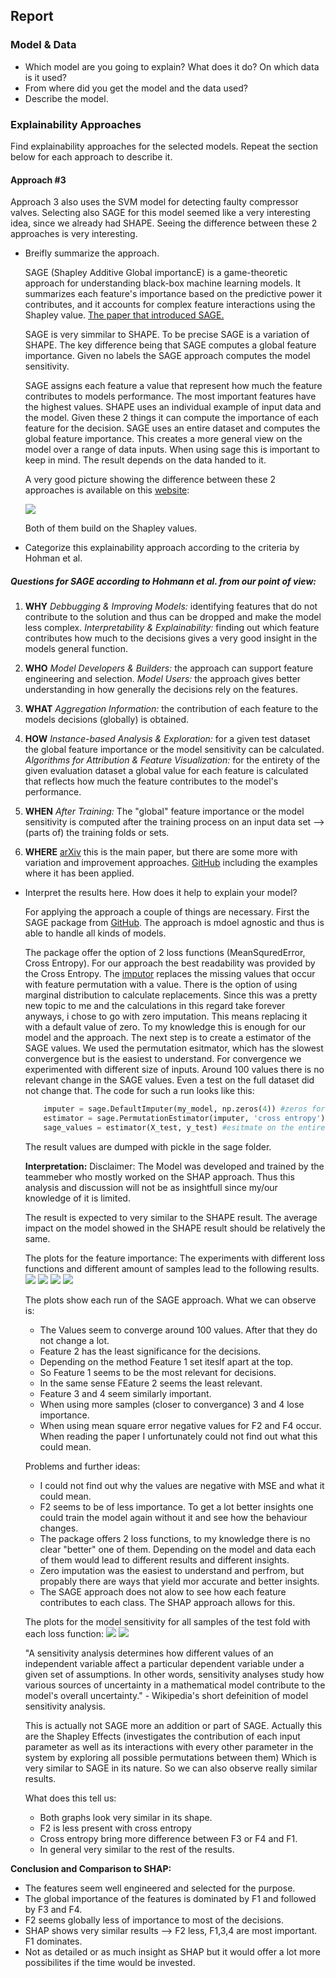 ## Report

### Model & Data

* Which model are you going to explain? What does it do? On which data is it used?
* From where did you get the model and the data used?
* Describe the model.

### Explainability Approaches
Find explainability approaches for the selected models. Repeat the section below for each approach to describe it.

#### Approach #3

  Approach 3 also uses the SVM model for detecting faulty compressor valves.
  Selecting also SAGE for this model seemed like a very interesting idea, since we already had SHAPE.
  Seeing the difference between these 2 approaches is very interesting.

* Breifly summarize the approach. 

  SAGE (Shapley Additive Global importancE) is a game-theoretic approach for understanding black-box machine learning models. It summarizes each feature's importance based on the predictive power it contributes, and it accounts for complex feature interactions using the Shapley value.
  [The paper that introduced SAGE.](https://arxiv.org/abs/2004.00668)

  SAGE is very simmilar to SHAPE.
  To be precise SAGE is a variation of SHAPE.
  The key difference being that SAGE computes a global feature importance.
  Given no labels the SAGE approach computes the model sensitivity.
  
  SAGE assigns each feature a value that represent how much the feature contributes to models performance.
  The most important features have the highest values.
  SHAPE uses an individual example of input data and the model. Given these 2 things it can compute the importance of each feature for the decision.
  SAGE uses an entire dataset and computes the global feature importance. This creates a more general view on the model over a range of data inputs. When using sage this is important to keep in mind. The result depends on the data handed to it.
  
  A very good picture showing the difference between these 2 approaches is available on this [website](https://iancovert.com/blog/understanding-shap-sage/):
  
  ![](https://iancovert.com/blog/understanding-shap-sage/images/shap_vs_sage.png)
  
  Both of them build on the Shapley values.

* Categorize this explainability approach according to the criteria by Hohman et al.

##### Questions for SAGE according to Hohmann et al. from our point of view:
1. **WHY**
 *Debbugging & Improving Models:* identifying features that do not contribute to the solution and thus can be dropped and make the model less complex.
 *Interpretability & Explainability:* finding out which feature contributes how much to the decisions gives a very good insight in the models general function.
2. **WHO**
  *Model Developers & Builders:* the approach can support feature engineering and selection.
  *Model Users:* the approach gives better understanding in how generally the decisions rely on the features.
3. **WHAT**
  *Aggregation Information:* the contribution of each feature to the models decisions (globally) is obtained.
4. **HOW**
  *Instance-based Analysis & Exploration:* for a given test dataset the global feature importance or the model sensitivity can be calculated.
  *Algorithms for Attribution & Feature Visualization:* for the entirety of the given evaluation dataset a global value for each feature is calculated that reflects how much the feature contributes to the model's performance.
5. **WHEN**
  *After Training:* The "global" feature importance or the model sensitivity is computed after the training process on an input data set --> (parts of) the training folds or sets.
  
6. **WHERE**
  [arXiv](https://arxiv.org/abs/2004.00668) this is the main paper, but there are some more with variation and improvement approaches.
  [GitHub](https://github.com/iancovert/sage) including the examples where it has been applied.

* Interpret the results here. How does it help to explain your model?

  For applying the approach a couple of things are necessary.
  First the SAGE package from [GitHub](https://github.com/iancovert/sage).
  The approach is mdoel agnostic and thus is able to handle all kinds of models.
  
  The package offer the option of 2 loss functions (MeanSquredError, Cross Entropy).
  For our approach the best readability was provided by the Cross Entropy.
  The [imputor](https://en.wikipedia.org/wiki/Imputation_(statistics)) replaces the missing values that occur with feature permutation with a value. There is the option of using marginal distribution to calculate replacements.
  Since this was a pretty new topic to me and the calculations in this regard take forever anyways, i chose to go with zero imputation.
  This means replacing it with a default value of zero. To my knowledge this is enough for our model and the approach.
  The next step is to create a estimator of the SAGE values.
  We used the permutation esitmator, which has the slowest convergence but is the easiest to understand.
  For convergence we experimented with different size of inputs. Around 100 values there is no relevant change in the SAGE values. Even a test on the full dataset did not change that.
  The code for such a run looks like this:
  
    ```python
        imputer = sage.DefaultImputer(my_model, np.zeros(4)) #zeros for zero imputation
        estimator = sage.PermutationEstimator(imputer, 'cross entropy') #using CE as loss func
        sage_values = estimator(X_test, y_test) #esitmate on the entire test fold
    ```
    
  The result values are dumped with pickle in the sage folder.
  
  **Interpretation:**
  Disclaimer: The Model was developed and trained by the teammeber who mostly worked on the SHAP approach.
  Thus this analysis and discussion will not be as insightfull since my/our knowledge of it is limited.
  
  The result is expected to very similar to the SHAPE result.
  The average impact on the model showed in the SHAPE result should be relatively the same.
  
  The plots for the feature importance:
  The experiments with different loss functions and different amount of samples lead to the following results.
  ![](./img/ce_11.PNG)
  ![](./img/ce_11.PNG)
  ![](./img/ce_11.PNG)
  ![](./img/mse_all.PNG)
  
  The plots show each run of the SAGE approach.
  What we can observe is:
  - The Values seem to converge around 100 values. After that they do not change a lot.
  - Feature 2 has the least significance for the decisions.
  - Depending on the method Feature 1 set iteslf apart at the top.
  - So Feature 1 seems to be the most relevant for decisions.
  - In the same sense FEature 2 seems the least relevant.
  - Feature 3 and 4 seem similarly important.
  - When using more samples (closer to convergance) 3 and 4 lose importance.
  - When using mean square error negative values for F2 and F4 occur. When reading the paper I unfortunately could not find out what this could mean.
  
  Problems and further ideas:
  - I could not find out why the values are negative with MSE and what it could mean.
  - F2 seems to be of less importance. To get a lot better insights one could train the model again without it and see how the behaviour changes.
  - The package offers 2 loss functions, to my knowledge there is no clear "better" one of them. Depending on the model and data each of them would lead to different results and different insights.
  - Zero imputation was the easiest to understand and perfrom, but propably there are ways that yield mor accurate and better insights.
  - The SAGE approach does not alow to see how each feature contributes to each class. The SHAP approach allows for this.
  
  The plots for the model sensitivity for all samples of the test fold with each loss function:
  ![](./img/sens_mse.PNG)
  ![](./img/sens_ce.PNG)
  
  "A sensitivity analysis determines how different values of an independent variable affect a particular dependent variable under a given set of assumptions. In other words, sensitivity analyses study how various sources of uncertainty in a mathematical model contribute to the model's overall uncertainty." - Wikipedia's short defeinition of model sensitivity analysis.
  
  This is actually not SAGE more an addition or part of SAGE.
  Actually this are the Shapley Effects (investigates the contribution of each input parameter as well as its interactions with every other parameter in the system by exploring all possible permutations between them)
  Which is very similar to SAGE in its nature.
  So we can also observe really similar results.
  
  What does this tell us:
  - Both graphs look very similar in its shape.
  - F2 is less present with cross entropy
  - Cross entropy bring more difference between F3 or F4 and F1.
  - In general very similar to the rest of the results.
  
 
 **Conclusion and Comparison to SHAP:**
 - The features seem well engineered and selected for the purpose.
 - The global importance of the features is dominated by F1 and followed by F3 and F4.
 - F2 seems globally less of importance to most of the decisions.
 - SHAP shows very similar results --> F2 less, F1,3,4 are most important. F1 dominates.
 - Not as detailed or as much insight as SHAP but it would offer a lot more possibilites if the time would be invested.
  
  
